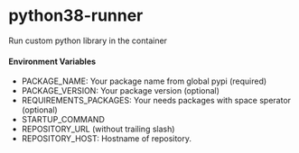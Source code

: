 # python38-runner

Run custom python library in the container

#### Environment Variables

- PACKAGE_NAME: Your package name from global pypi (required)
- PACKAGE_VERSION: Your package version (optional)
- REQUIREMENTS_PACKAGES: Your needs packages with space sperator (optional)
- STARTUP_COMMAND
- REPOSITORY_URL (without trailing slash)
- REPOSITORY_HOST: Hostname of repository.
